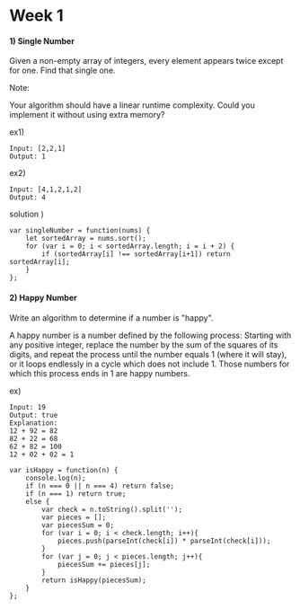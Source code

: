 # Week 1

#### 1) Single Number

Given a non-empty array of integers, every element appears twice except for one. Find that single one.

Note:

Your algorithm should have a linear runtime complexity. Could you implement it without using extra memory?

ex1)
```
Input: [2,2,1]
Output: 1
```

ex2)
```
Input: [4,1,2,1,2]
Output: 4
```

solution )
```
var singleNumber = function(nums) {
    let sortedArray = nums.sort();
    for (var i = 0; i < sortedArray.length; i = i + 2) {
        if (sortedArray[i] !== sortedArray[i+1]) return sortedArray[i];
    }
};
```

#### 2) Happy Number

Write an algorithm to determine if a number is "happy".

A happy number is a number defined by the following process: Starting with any positive integer, replace the number by the sum of the squares of its digits, and repeat the process until the number equals 1 (where it will stay), or it loops endlessly in a cycle which does not include 1. Those numbers for which this process ends in 1 are happy numbers.

ex)
```
Input: 19
Output: true
Explanation: 
12 + 92 = 82
82 + 22 = 68
62 + 82 = 100
12 + 02 + 02 = 1
```

```
var isHappy = function(n) {
    console.log(n);
    if (n === 0 || n === 4) return false;
    if (n === 1) return true;
    else {
        var check = n.toString().split('');
        var pieces = [];
        var piecesSum = 0;
        for (var i = 0; i < check.length; i++){
            pieces.push(parseInt(check[i]) * parseInt(check[i]));
        }
        for (var j = 0; j < pieces.length; j++){
            piecesSum += pieces[j];
        }
        return isHappy(piecesSum);
    }
};
```